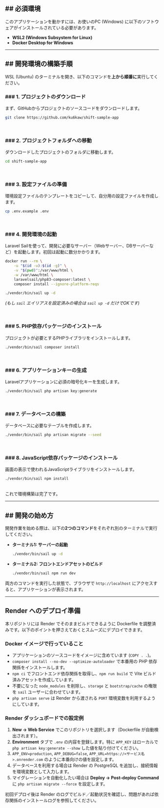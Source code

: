 ## \#\# 必須環境

このアプリケーションを動かすには、お使いのPC (Windows) に以下のソフトウェアがインストールされている必要があります。

  * **WSL2 (Windows Subsystem for Linux)**
  * **Docker Desktop for Windows**

-----

## \#\# 開発環境の構築手順

WSL (Ubuntu) のターミナルを開き、以下のコマンドを**上から順番に**実行してください。

### \#\#\# 1. プロジェクトのダウンロード

まず、GitHubからプロジェクトのソースコードをダウンロードします。

```bash
git clone https://github.com/ku6kaw/shift-sample-app
```

<br>

### \#\#\# 2. プロジェクトフォルダへの移動

ダウンロードしたプロジェクトのフォルダに移動します。

```bash
cd shift-sample-app
```

<br>

### \#\#\# 3. 設定ファイルの準備

環境設定ファイルのテンプレートをコピーして、自分用の設定ファイルを作成します。

```bash
cp .env.example .env
```

<br>

### \#\#\# 4. 開発環境の起動

Laravel Sailを使って、開発に必要なサーバー（Webサーバー、DBサーバーなど）を起動します。初回は起動に数分かかります。

```bash
docker run --rm \
    -u "$(id -u):$(id -g)" \
    -v "$(pwd)":/var/www/html \
    -w /var/www/html \
    laravelsail/php83-composer:latest \
    composer install --ignore-platform-reqs
```


```bash
./vendor/bin/sail up -d
```

*(もし `sail` エイリアスを設定済みの場合は `sail up -d` だけでOKです)*

<br>

### \#\#\# 5. PHP依存パッケージのインストール

プロジェクトが必要とするPHPライブラリをインストールします。

```bash
./vendor/bin/sail composer install
```

<br>

### \#\#\# 6. アプリケーションキーの生成

Laravelアプリケーションに必須の暗号化キーを生成します。

```bash
./vendor/bin/sail php artisan key:generate
```

<br>

### \#\#\# 7. データベースの構築

データベースに必要なテーブルを作成します。

```bash
./vendor/bin/sail php artisan migrate --seed
```

<br>

### \#\#\# 8. JavaScript依存パッケージのインストール

画面の表示で使われるJavaScriptライブラリをインストールします。

```bash
./vendor/bin/sail npm install
```

<br>
これで環境構築は完了です。

-----

## \#\# 開発の始め方

開発作業を始める際は、以下の**2つのコマンド**をそれぞれ別のターミナルで実行してください。

  * **ターミナル1: サーバーの起動**

    ```bash
    ./vendor/bin/sail up -d
    ```

  * **ターミナル2: フロントエンドアセットのビルド**

    ```bash
    ./vendor/bin/sail npm run dev
    ```

両方のコマンドを実行した状態で、ブラウザで `http://localhost` にアクセスすると、アプリケーションが表示されます。

-----

## Render へのデプロイ準備

本リポジトリには Render でそのままビルドできるように Dockerfile を調整済みです。以下のポイントを押さえておくとスムーズにデプロイできます。

### Docker イメージで行っていること

* アプリケーションのソースコードをイメージに含めています (`COPY . .`)。
* `composer install --no-dev --optimize-autoloader` で本番用の PHP 依存関係をインストールします。
* `npm ci` でフロントエンド依存関係を取得し、`npm run build` で Vite ビルド済みアセットを作成しています。
* 不要になった `node_modules` を削除し、`storage` と `bootstrap/cache` の権限を `sail` ユーザーに合わせています。
* `php artisan serve` は Render から渡される `PORT` 環境変数を利用するようにしています。

### Render ダッシュボードでの設定例

1. **New → Web Service** でこのリポジトリを選択します（Dockerfile が自動検出されます）。
2. **Environment** タブで `.env` の内容を登録します。特に `APP_KEY` はローカルで `php artisan key:generate --show` した値を貼り付けてください。
3. `APP_ENV=production`, `APP_DEBUG=false`, `APP_URL=https://<サービス名>.onrender.com` のように本番向けの値を設定します。
4. データベースを利用する場合は Render の PostgreSQL を追加し、接続情報を環境変数として入力します。
5. マイグレーションを自動化したい場合は **Deploy → Post-deploy Command** に `php artisan migrate --force` を設定します。

初回デプロイ後は Render のログでビルド／起動状況を確認し、問題があれば依存関係のインストールログを参照してください。
